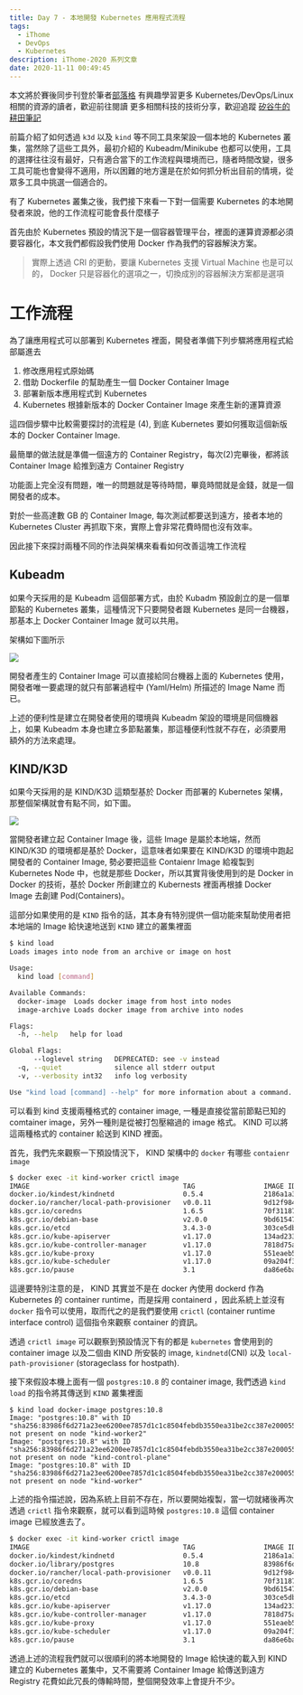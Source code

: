 ```yaml
---
title: Day 7 - 本地開發 Kubernetes 應用程式流程
tags:
  - iThome
  - DevOps
  - Kubernetes
description: iThome-2020 系列文章
date: 2020-11-11 00:49:45
---
```


本文將於賽後同步刊登於筆者[部落格](https://hwchiu.com/)
有興趣學習更多 Kubernetes/DevOps/Linux 相關的資源的讀者，歡迎前往閱讀
更多相關科技的技術分享，歡迎追蹤 [矽谷牛的耕田筆記](https://www.facebook.com/technologynoteniu)



前篇介紹了如何透過 `k3d` 以及 `kind` 等不同工具來架設一個本地的 Kubernetes 叢集，當然除了這些工具外，最初介紹的 Kubeadm/Minikube 也都可以使用，工具的選擇往往沒有最好，只有適合當下的工作流程與環境而已，隨者時間改變，很多工具可能也會變得不適用，所以困難的地方還是在於如何抓分析出目前的情境，從眾多工具中挑選一個適合的。



有了 Kubernetes 叢集之後，我們接下來看一下對一個需要 Kubernetes 的本地開發者來說，他的工作流程可能會長什麼樣子

首先由於 Kubernetes 預設的情況下是一個容器管理平台，裡面的運算資源都必須要容器化，本文我們都假設我們使用 Docker 作為我們的容器解決方案。

> 實際上透過 CRI 的更動，要讓 Kubernetes 支援 Virtual Machine 也是可以的， Docker 只是容器化的選項之一，切換成別的容器解決方案都是選項



# 工作流程

為了讓應用程式可以部署到 Kubernetes 裡面，開發者準備下列步驟將應用程式給部屬進去

1. 修改應用程式原始碼
2. 借助 Dockerfile 的幫助產生一個 Docker Container Image
3. 部署新版本應用程式到 Kubernetes
4. Kubernetes 根據新版本的 Docker Container Image 來產生新的運算資源



這四個步驟中比較需要探討的流程是 (4), 到底 Kubernetes 要如何獲取這個新版本的 Docker Container Image.

最簡單的做法就是準備一個遠方的 Container Registry，每次(2)完畢後，都將該 Container Image 給推到遠方 Container Registry

功能面上完全沒有問題，唯一的問題就是等待時間，畢竟時間就是金錢，就是一個開發者的成本。

對於一些高達數 GB 的 Container Image, 每次測試都要送到遠方，接者本地的 Kubernetes Cluster 再抓取下來，實際上會非常花費時間也沒有效率。

因此接下來探討兩種不同的作法與架構來看看如何改善這塊工作流程



## Kubeadm

如果今天採用的是 Kubeadm 這個部署方式，由於 Kubadm 預設創立的是一個單節點的 Kubernetes 叢集，這種情況下只要開發者跟 Kubernetes 是同一台機器，那基本上 Docker Container Image 就可以共用。

架構如下圖所示

![](https://i.imgur.com/64xkIPt.jpg)

開發者產生的 Container Image 可以直接給同台機器上面的 Kubernetes 使用，開發者唯一要處理的就只有部署過程中 (Yaml/Helm) 所描述的 Image Name 而已。



上述的便利性是建立在開發者使用的環境與 Kubeadm 架設的環境是同個機器上，如果 Kubeadm 本身也建立多節點叢集，那這種便利性就不存在，必須要用額外的方法來處理。



## KIND/K3D

如果今天採用的是 KIND/K3D 這類型基於 Docker 而部署的 Kubernetes 架構，那整個架構就會有點不同，如下圖。

![](https://i.imgur.com/FzFOPtq.jpg)



當開發者建立起 Container Image 後，這些 Image 是屬於本地端，然而 KIND/K3D 的環境都是基於 Docker，這意味者如果要在 KIND/K3D 的環境中跑起開發者的 Container Image, 勢必要把這些 Contaienr Image 給複製到 Kubernetes Node 中，也就是那些 Docker，所以其實背後使用到的是 Docker in Docker 的技術，基於 Docker 所創建立的 Kubernests 裡面再根據 Docker Image 去創建 Pod(Containers)。



這部分如果使用的是 `KIND` 指令的話，其本身有特別提供一個功能來幫助使用者把本地端的 Image 給快速地送到 `KIND` 建立的叢集裡面

```bash
$ kind load
Loads images into node from an archive or image on host

Usage:
  kind load [command]

Available Commands:
  docker-image  Loads docker image from host into nodes
  image-archive Loads docker image from archive into nodes

Flags:
  -h, --help   help for load

Global Flags:
      --loglevel string   DEPRECATED: see -v instead
  -q, --quiet             silence all stderr output
  -v, --verbosity int32   info log verbosity

Use "kind load [command] --help" for more information about a command.
```

可以看到 kind 支援兩種格式的 container image, 一種是直接從當前節點已知的 comtainer image，另外一種則是從被打包壓縮過的 image 格式。 KIND 可以將這兩種格式的 container 給送到 KIND 裡面。



首先，我們先來觀察一下預設情況下， KIND 架構中的 `docker` 有哪些 `contaienr image`

```bash
$ docker exec -it kind-worker crictl image
IMAGE                                      TAG                 IMAGE ID            SIZE
docker.io/kindest/kindnetd                 0.5.4               2186a1a396deb       113MB
docker.io/rancher/local-path-provisioner   v0.0.11             9d12f9848b99f       36.5MB
k8s.gcr.io/coredns                         1.6.5               70f311871ae12       41.7MB
k8s.gcr.io/debian-base                     v2.0.0              9bd6154724425       53.9MB
k8s.gcr.io/etcd                            3.4.3-0             303ce5db0e90d       290MB
k8s.gcr.io/kube-apiserver                  v1.17.0             134ad2332e042       144MB
k8s.gcr.io/kube-controller-manager         v1.17.0             7818d75a7d002       131MB
k8s.gcr.io/kube-proxy                      v1.17.0             551eaeb500fda       132MB
k8s.gcr.io/kube-scheduler                  v1.17.0             09a204f38b41d       112MB
k8s.gcr.io/pause                           3.1                 da86e6ba6ca19       746kB
```

這邊要特別注意的是， KIND 其實並不是在 docker 內使用 dockerd 作為 Kubernetes 的 container runtime，而是採用 containerd ，因此系統上並沒有 `docker` 指令可以使用，取而代之的是我們要使用 `crictl` (container runtime interface control) 這個指令來觀察 container 的資訊。

透過 `crictl image` 可以觀察到預設情況下有的都是 `kubernetes` 會使用到的 container image 以及二個由 KIND 所安裝的 image,  `kindnetd`(CNI) 以及 `local-path-provisioner` (storageclass for hostpath).



接下來假設本機上面有一個 `postgres:10.8` 的 container image, 我們透過 `kind load` 的指令將其傳送到 `KIND` 叢集裡面

```bash=
$ kind load docker-image postgres:10.8
Image: "postgres:10.8" with ID "sha256:83986f6d271a23ee6200ee7857d1c1c8504febdb3550ea31be2cc387e200055e" not present on node "kind-worker2"
Image: "postgres:10.8" with ID "sha256:83986f6d271a23ee6200ee7857d1c1c8504febdb3550ea31be2cc387e200055e" not present on node "kind-control-plane"
Image: "postgres:10.8" with ID "sha256:83986f6d271a23ee6200ee7857d1c1c8504febdb3550ea31be2cc387e200055e" not present on node "kind-worker"
```

上述的指令描述說，因為系統上目前不存在，所以要開始複製，當一切就緒後再次透過 `crictl` 指令來觀察，就可以看到這時候 `postgres:10.8` 這個 container image 已經放進去了。

```bash
$ docker exec -it kind-worker crictl image
IMAGE                                      TAG                 IMAGE ID            SIZE
docker.io/kindest/kindnetd                 0.5.4               2186a1a396deb       113MB
docker.io/library/postgres                 10.8                83986f6d271a2       237MB
docker.io/rancher/local-path-provisioner   v0.0.11             9d12f9848b99f       36.5MB
k8s.gcr.io/coredns                         1.6.5               70f311871ae12       41.7MB
k8s.gcr.io/debian-base                     v2.0.0              9bd6154724425       53.9MB
k8s.gcr.io/etcd                            3.4.3-0             303ce5db0e90d       290MB
k8s.gcr.io/kube-apiserver                  v1.17.0             134ad2332e042       144MB
k8s.gcr.io/kube-controller-manager         v1.17.0             7818d75a7d002       131MB
k8s.gcr.io/kube-proxy                      v1.17.0             551eaeb500fda       132MB
k8s.gcr.io/kube-scheduler                  v1.17.0             09a204f38b41d       112MB
k8s.gcr.io/pause                           3.1                 da86e6ba6ca19       746kB
```



透過上述的流程我們就可以很順利的將本地開發的 Image 給快速的載入到 KIND 建立的 Kubernetes 叢集中，又不需要將 Container Image 給傳送到遠方 Registry 花費如此冗長的傳輸時間，整個開發效率上會提升不少。



